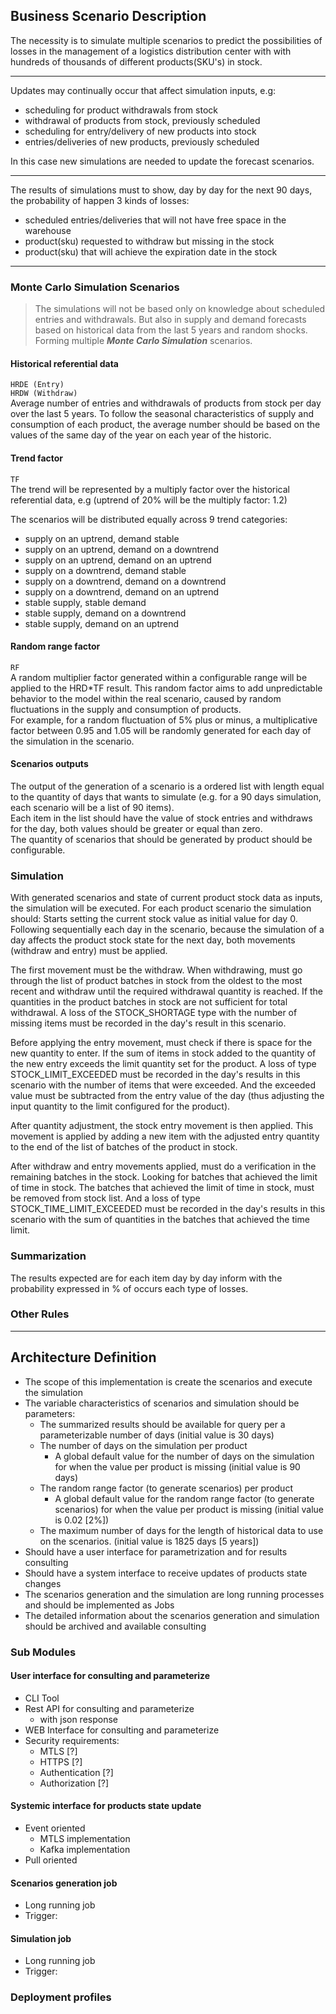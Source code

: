 ## Business Scenario Description

The necessity is to simulate multiple scenarios to predict the possibilities of losses in the management of a logistics distribution center with with hundreds of thousands of different products(SKU's) in stock.

---

Updates may continually occur that affect simulation inputs, e.g:

- scheduling for product withdrawals from stock
- withdrawal of products from stock, previously scheduled
- scheduling for entry/delivery of new products into stock
- entries/deliveries of new products, previously scheduled

In this case new simulations are needed to update the forecast scenarios.

---

The results of simulations must to show, day by day for the next 90 days, the probability of happen 3 kinds of losses:

- scheduled entries/deliveries that will not have free space in the warehouse
- product(sku) requested to withdraw but missing in the stock
- product(sku) that will achieve the expiration date in the stock

---

### Monte Carlo Simulation Scenarios

> The simulations will not be based only on knowledge about scheduled entries and withdrawals. But also in supply and demand forecasts based on historical data from the last 5 years and random shocks. Forming multiple ***Monte Carlo Simulation*** scenarios.

#### Historical referential data

`HRDE (Entry)`  
`HRDW (Withdraw)`  
Average number of entries and withdrawals of products from stock per day over the last 5 years. To follow the seasonal characteristics of supply and consumption of each product, the average number should be based on the values of the same day of the year on each year of the historic.

#### Trend factor

`TF`  
The trend will be represented by a multiply factor over the historical referential data, e.g (uptrend of 20% will be the multiply factor: 1.2)  
  
The scenarios will be distributed equally across 9 trend categories:

- supply on an uptrend, demand stable
- supply on an uptrend, demand on a downtrend
- supply on an uptrend, demand on an uptrend
- supply on a downtrend, demand stable
- supply on a downtrend, demand on a downtrend
- supply on a downtrend, demand on an uptrend
- stable supply, stable demand
- stable supply, demand on a downtrend
- stable supply, demand on an uptrend

#### Random range factor

`RF`  
A random multiplier factor generated within a configurable range will be applied to the HRD*TF result. This random factor aims to add unpredictable behavior to the model within the real scenario, caused by random fluctuations in the supply and consumption of products.  
For example, for a random fluctuation of 5% plus or minus, a multiplicative factor between 0.95 and 1.05 will be randomly generated for each day of the simulation in the scenario.

#### Scenarios outputs

The output of the generation of a scenario is a ordered list with length equal to the quantity of days that wants to simulate (e.g. for a 90 days simulation, each scenario will be a list of 90 items).  
Each item in the list should have the value of stock entries and withdraws for the day, both values should be greater or equal than zero.  
The quantity of scenarios that should be generated by product should be configurable.  

### Simulation

With generated scenarios and state of current product stock data as inputs, the simulation will be executed.
For each product scenario the simulation should:
Starts setting the current stock value as initial value for day 0.
Following sequentially each day in the scenario, because the simulation of a day affects the product stock state for the next day, both movements (withdraw and entry) must be applied.

The first movement must be the withdraw.
When withdrawing, must go through the list of product batches in stock from the oldest to the most recent and withdraw until the required withdrawal quantity is reached.
If the quantities in the product batches in stock are not sufficient for total withdrawal. A loss of the STOCK_SHORTAGE type with the number of missing items must be recorded in the day's result in this scenario.

Before applying the entry movement, must check if there is space for the new quantity to enter.
If the sum of items in stock added to the quantity of the new entry exceeds the limit quantity set for the product. A loss of type STOCK_LIMIT_EXCEEDED must be recorded in the day's results in this scenario with the number of items that were exceeded. And the exceeded value must be subtracted from the entry value of the day (thus adjusting the input quantity to the limit configured for the product).

After quantity adjustment, the stock entry movement is then applied. This movement is applied by adding a new item with the adjusted entry quantity to the end of the list of batches of the product in stock.

After withdraw and entry movements applied, must do a verification in the remaining batches in the stock. Looking for batches that achieved the limit of time in stock.
The batches that achieved the limit of time in stock, must be removed from stock list. And a loss of type STOCK_TIME_LIMIT_EXCEEDED must be recorded in the day's results in this scenario with the sum of quantities in the batches that achieved the time limit.

### Summarization

The results expected are for each item day by day inform with the probability expressed in % of occurs each type of losses.

### Other Rules

---

## Architecture Definition

- The scope of this implementation is create the scenarios and execute the simulation
- The variable characteristics of scenarios and simulation should be parameters:
  - The summarized results should be available for query per a parameterizable number of days (initial value is 30 days)
  - The number of days on the simulation per product
    - A global default value for the number of days on the simulation for when the value per product is missing (initial value is 90 days)
  - The random range factor (to generate scenarios) per product
    - A global default value for the random range factor (to generate scenarios) for when the value per product is missing (initial value is 0.02 [2%])
  - The maximum number of days for the length of historical data to use on the scenarios. (initial value is 1825 days [5 years])
- Should have a user interface for parametrization and for results consulting
- Should have a system interface to receive updates of products state changes
- The scenarios generation and the simulation are long running processes and should be implemented as Jobs
- The detailed information about the scenarios generation and simulation should be archived and available consulting

### Sub Modules

#### User interface for consulting and parameterize

- CLI Tool
- Rest API for consulting and parameterize
  - with json response
- WEB Interface for consulting and parameterize
- Security requirements:
  - MTLS [?]
  - HTTPS [?]
  - Authentication [?]
  - Authorization [?]

#### Systemic interface for products state update

- Event oriented
  - MTLS implementation
  - Kafka implementation
- Pull oriented

#### Scenarios generation job

- Long running job
- Trigger:

#### Simulation job

- Long running job
- Trigger:

### Deployment profiles
